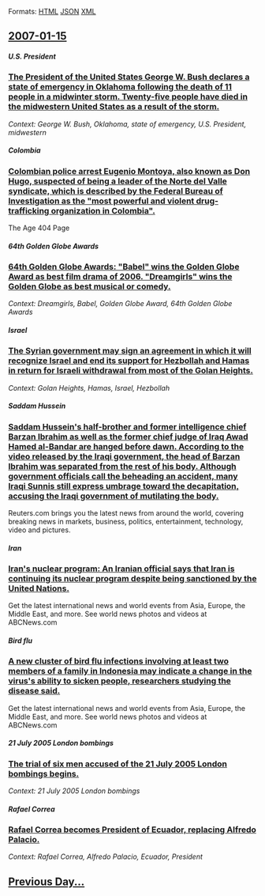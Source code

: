 
Formats: [HTML](2007/01/15/index.html)  [JSON](2007/01/15/index.json)  [XML](2007/01/15/index.xml)  

## [2007-01-15](/news/2007/01/15/index.md)

##### U.S. President
### [ The President of the United States George W. Bush declares a state of emergency in Oklahoma following the death of 11 people in a midwinter storm. Twenty-five people have died in the midwestern United States as a result of the storm. ](/news/2007/01/15/the-president-of-the-united-states-george-w-bush-declares-a-state-of-emergency-in-oklahoma-following-the-death-of-11-people-in-a-midwinter.md)
_Context: George W. Bush, Oklahoma, state of emergency, U.S. President, midwestern_

##### Colombia
### [ Colombian police arrest Eugenio Montoya, also known as Don Hugo, suspected of being a leader of the Norte del Valle syndicate, which is described by the Federal Bureau of Investigation as the "most powerful and violent drug-trafficking organization in Colombia". ](/news/2007/01/15/colombian-police-arrest-eugenio-montoya-also-known-as-don-hugo-suspected-of-being-a-leader-of-the-norte-del-valle-syndicate-which-is-des.md)
The Age 404 Page

##### 64th Golden Globe Awards
### [ 64th Golden Globe Awards: "Babel" wins the Golden Globe Award as best film drama of 2006. "Dreamgirls" wins the Golden Globe as best musical or comedy. ](/news/2007/01/15/64th-golden-globe-awards-babel-wins-the-golden-globe-award-as-best-film-drama-of-2006-dreamgirls-wins-the-golden-globe-as-best-musica.md)
_Context: Dreamgirls, Babel, Golden Globe Award, 64th Golden Globe Awards_

##### Israel
### [ The Syrian government may sign an agreement in which it will recognize Israel and end its support for Hezbollah and Hamas in return for Israeli withdrawal from most of the Golan Heights. ](/news/2007/01/15/the-syrian-government-may-sign-an-agreement-in-which-it-will-recognize-israel-and-end-its-support-for-hezbollah-and-hamas-in-return-for-isr.md)
_Context: Golan Heights, Hamas, Israel, Hezbollah_

##### Saddam Hussein
### [ Saddam Hussein's half-brother and former intelligence chief Barzan Ibrahim as well as the former chief judge of Iraq Awad Hamed al-Bandar are hanged before dawn. According to the video released by the Iraqi government, the head of Barzan Ibrahim was separated from the rest of his body. Although government officials call the beheading an accident, many Iraqi Sunnis still express umbrage toward the decapitation, accusing the Iraqi government of mutilating the body. ](/news/2007/01/15/saddam-hussein-s-half-brother-and-former-intelligence-chief-barzan-ibrahim-as-well-as-the-former-chief-judge-of-iraq-awad-hamed-al-bandar-a.md)
Reuters.com brings you the latest news from around the world, covering breaking news in markets, business, politics, entertainment, technology, video and pictures.

##### Iran
### [ Iran's nuclear program: An Iranian official says that Iran is continuing its nuclear program despite being sanctioned by the United Nations. ](/news/2007/01/15/iran-s-nuclear-program-an-iranian-official-says-that-iran-is-continuing-its-nuclear-program-despite-being-sanctioned-by-the-united-nations.md)
Get the latest international news and world events from Asia, Europe, the Middle East, and more. See world news photos and videos at ABCNews.com

##### Bird flu
### [ A new cluster of bird flu infections involving at least two members of a family in Indonesia may indicate a change in the virus's ability to sicken people, researchers studying the disease said. ](/news/2007/01/15/a-new-cluster-of-bird-flu-infections-involving-at-least-two-members-of-a-family-in-indonesia-may-indicate-a-change-in-the-virus-s-ability-t.md)
Get the latest international news and world events from Asia, Europe, the Middle East, and more. See world news photos and videos at ABCNews.com

##### 21 July 2005 London bombings
### [ The trial of six men accused of the 21 July 2005 London bombings begins. ](/news/2007/01/15/the-trial-of-six-men-accused-of-the-21-july-2005-london-bombings-begins.md)
_Context: 21 July 2005 London bombings_

##### Rafael Correa
### [ Rafael Correa becomes President of Ecuador, replacing Alfredo Palacio. ](/news/2007/01/15/rafael-correa-becomes-president-of-ecuador-replacing-alfredo-palacio.md)
_Context: Rafael Correa, Alfredo Palacio, Ecuador, President_

## [Previous Day...](/news/2007/01/14/index.md)

